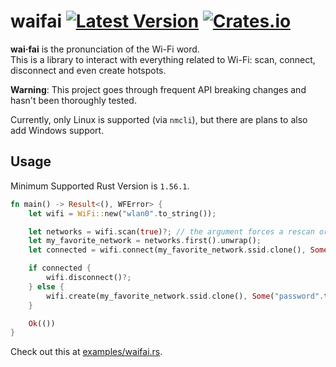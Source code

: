 # waifai [![Latest Version](https://img.shields.io/crates/v/waifai.svg?color=yellow)](https://crates.io/crates/waifai) [![Crates.io](https://img.shields.io/crates/d/waifai?color=purple)](https://crates.io/crates/waifai)
**wai·fai** is the pronunciation of the Wi-Fi word.  
This is a library to interact with everything related to Wi-Fi: scan, connect, disconnect and even create hotspots.

**Warning**: This project goes through frequent API breaking changes and hasn't been thoroughly tested.

Currently, only Linux is supported (via `nmcli`), but there are plans to also add Windows support.

## Usage
Minimum Supported Rust Version is `1.56.1`.
```rust
fn main() -> Result<(), WFError> {
    let wifi = WiFi::new("wlan0".to_string());

    let networks = wifi.scan(true)?; // the argument forces a rescan or loading from cache
    let my_favorite_network = networks.first().unwrap();
    let connected = wifi.connect(my_favorite_network.ssid.clone(), Some("my_password".to_string()))?;

    if connected {
        wifi.disconnect()?;
    } else {
        wifi.create(my_favorite_network.ssid.clone(), Some("password".to_string()))?;
    }

    Ok(())
}
```
Check out this at [examples/waifai.rs](examples/waifai.rs).
